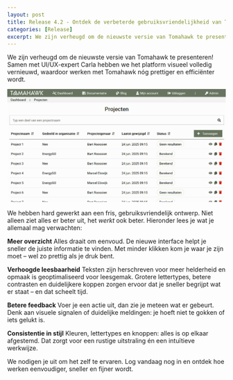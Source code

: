 ```yaml
---
layout: post
title: Release 4.2 - Ontdek de verbeterde gebruiksvriendelijkheid van Tomahawk
categories: [Release]
excerpt: We zijn verheugd om de nieuwste versie van Tomahawk te presenteren! Samen met UI/UX-expert Carla hebben we het platform visueel volledig vernieuwd, waardoor werken met Tomahawk nóg prettiger en efficiënter wordt.
---
```


We zijn verheugd om de nieuwste versie van Tomahawk te presenteren! Samen met UI/UX-expert Carla hebben we het platform visueel volledig vernieuwd, waardoor werken met Tomahawk nóg prettiger en efficiënter wordt.

![](/images/2025063001.jpg)

We hebben hard gewerkt aan een fris, gebruiksvriendelijk ontwerp. Niet alleen ziet alles er beter uit, het _werkt_ ook beter. Hieronder lees je wat je allemaal mag verwachten:

**Meer overzicht** Alles draait om eenvoud. De nieuwe interface helpt je sneller de juiste informatie te vinden. Met minder klikken kom je waar je zijn moet – wel zo prettig als je druk bent.

**Verhoogde leesbaarheid** Teksten zijn herschreven voor meer helderheid en opmaak is geoptimaliseerd voor leesgemak. Grotere lettertypes, betere contrasten en duidelijkere koppen zorgen ervoor dat je sneller begrijpt wat er staat – en dat scheelt tijd.

**Betere feedback** Voer je een actie uit, dan zie je meteen wat er gebeurt. Denk aan visuele signalen of duidelijke meldingen: je hoeft niet te gokken of iets gelukt is.

**Consistentie in stijl** Kleuren, lettertypes en knoppen: alles is op elkaar afgestemd. Dat zorgt voor een rustige uitstraling én een intuïtieve werkwijze.

We nodigen je uit om het zelf te ervaren. Log vandaag nog in en ontdek hoe werken eenvoudiger, sneller en fijner wordt.
